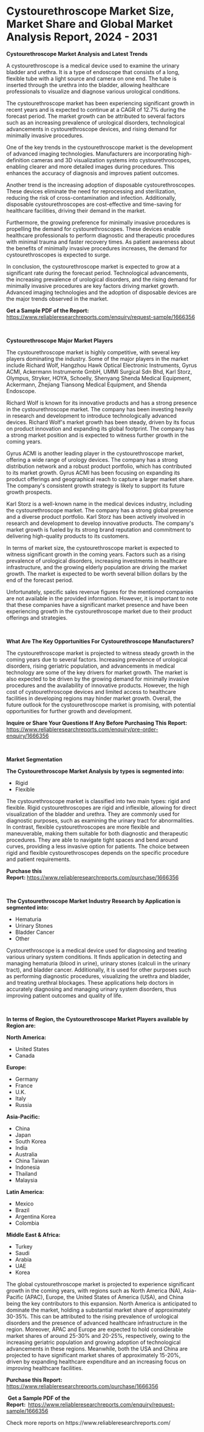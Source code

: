 <p><h1>Cystourethroscope Market Size, Market Share and Global Market Analysis Report, 2024 - 2031</h1></p><p><strong>Cystourethroscope Market Analysis and Latest Trends</strong></p>
<p><p>A cystourethroscope is a medical device used to examine the urinary bladder and urethra. It is a type of endoscope that consists of a long, flexible tube with a light source and camera on one end. The tube is inserted through the urethra into the bladder, allowing healthcare professionals to visualize and diagnose various urological conditions.</p><p>The cystourethroscope market has been experiencing significant growth in recent years and is expected to continue at a CAGR of 12.7% during the forecast period. The market growth can be attributed to several factors such as an increasing prevalence of urological disorders, technological advancements in cystourethroscope devices, and rising demand for minimally invasive procedures.</p><p>One of the key trends in the cystourethroscope market is the development of advanced imaging technologies. Manufacturers are incorporating high-definition cameras and 3D visualization systems into cystourethroscopes, enabling clearer and more detailed images during procedures. This enhances the accuracy of diagnosis and improves patient outcomes.</p><p>Another trend is the increasing adoption of disposable cystourethroscopes. These devices eliminate the need for reprocessing and sterilization, reducing the risk of cross-contamination and infection. Additionally, disposable cystourethroscopes are cost-effective and time-saving for healthcare facilities, driving their demand in the market.</p><p>Furthermore, the growing preference for minimally invasive procedures is propelling the demand for cystourethroscopes. These devices enable healthcare professionals to perform diagnostic and therapeutic procedures with minimal trauma and faster recovery times. As patient awareness about the benefits of minimally invasive procedures increases, the demand for cystourethroscopes is expected to surge.</p><p>In conclusion, the cystourethroscope market is expected to grow at a significant rate during the forecast period. Technological advancements, the increasing prevalence of urological disorders, and the rising demand for minimally invasive procedures are key factors driving market growth. Advanced imaging technologies and the adoption of disposable devices are the major trends observed in the market.</p></p>
<p><strong>Get a Sample PDF of the Report:&nbsp;</strong> <a href="https://www.reliableresearchreports.com/enquiry/request-sample/1666356">https://www.reliableresearchreports.com/enquiry/request-sample/1666356</a></p>
<p>&nbsp;</p>
<p><strong>Cystourethroscope Major Market Players</strong></p>
<p><p>The cystourethroscope market is highly competitive, with several key players dominating the industry. Some of the major players in the market include Richard Wolf, Hangzhou Hawk Optical Electronic Instruments, Gyrus ACMI, Ackermann Instrumente GmbH, UMMI Surgical Sdn Bhd, Karl Storz, Olympus, Stryker, HOYA, Schoelly, Shenyang Shenda Medical Equipment, Ackermann, Zhejiang Tiansong Medical Equipment, and Shenda Endoscope.</p><p>Richard Wolf is known for its innovative products and has a strong presence in the cystourethroscope market. The company has been investing heavily in research and development to introduce technologically advanced devices. Richard Wolf's market growth has been steady, driven by its focus on product innovation and expanding its global footprint. The company has a strong market position and is expected to witness further growth in the coming years.</p><p>Gyrus ACMI is another leading player in the cystourethroscope market, offering a wide range of urology devices. The company has a strong distribution network and a robust product portfolio, which has contributed to its market growth. Gyrus ACMI has been focusing on expanding its product offerings and geographical reach to capture a larger market share. The company's consistent growth strategy is likely to support its future growth prospects.</p><p>Karl Storz is a well-known name in the medical devices industry, including the cystourethroscope market. The company has a strong global presence and a diverse product portfolio. Karl Storz has been actively involved in research and development to develop innovative products. The company's market growth is fueled by its strong brand reputation and commitment to delivering high-quality products to its customers.</p><p>In terms of market size, the cystourethroscope market is expected to witness significant growth in the coming years. Factors such as a rising prevalence of urological disorders, increasing investments in healthcare infrastructure, and the growing elderly population are driving the market growth. The market is expected to be worth several billion dollars by the end of the forecast period.</p><p>Unfortunately, specific sales revenue figures for the mentioned companies are not available in the provided information. However, it is important to note that these companies have a significant market presence and have been experiencing growth in the cystourethroscope market due to their product offerings and strategies.</p></p>
<p>&nbsp;</p>
<p><strong>What Are The Key Opportunities For Cystourethroscope Manufacturers?</strong></p>
<p><p>The cystourethroscope market is projected to witness steady growth in the coming years due to several factors. Increasing prevalence of urological disorders, rising geriatric population, and advancements in medical technology are some of the key drivers for market growth. The market is also expected to be driven by the growing demand for minimally invasive procedures and the availability of innovative products. However, the high cost of cystourethroscope devices and limited access to healthcare facilities in developing regions may hinder market growth. Overall, the future outlook for the cystourethroscope market is promising, with potential opportunities for further growth and development.</p></p>
<p><strong>Inquire or Share Your Questions If Any Before Purchasing This Report:</strong> <a href="https://www.reliableresearchreports.com/enquiry/pre-order-enquiry/1666356">https://www.reliableresearchreports.com/enquiry/pre-order-enquiry/1666356</a></p>
<p>&nbsp;</p>
<p><strong>Market Segmentation</strong></p>
<p><strong>The Cystourethroscope Market Analysis by types is segmented into:</strong></p>
<p><ul><li>Rigid</li><li>Flexible</li></ul></p>
<p><p>The cystourethroscope market is classified into two main types: rigid and flexible. Rigid cystourethroscopes are rigid and inflexible, allowing for direct visualization of the bladder and urethra. They are commonly used for diagnostic purposes, such as examining the urinary tract for abnormalities. In contrast, flexible cystourethroscopes are more flexible and maneuverable, making them suitable for both diagnostic and therapeutic procedures. They are able to navigate tight spaces and bend around curves, providing a less invasive option for patients. The choice between rigid and flexible cystourethroscopes depends on the specific procedure and patient requirements.</p></p>
<p><strong>Purchase this Report:&nbsp;</strong><a href="https://www.reliableresearchreports.com/purchase/1666356">https://www.reliableresearchreports.com/purchase/1666356</a></p>
<p>&nbsp;</p>
<p><strong>The Cystourethroscope Market Industry Research by Application is segmented into:</strong></p>
<p><ul><li>Hematuria</li><li>Urinary Stones</li><li>Bladder Cancer</li><li>Other</li></ul></p>
<p><p>Cystourethroscope is a medical device used for diagnosing and treating various urinary system conditions. It finds application in detecting and managing hematuria (blood in urine), urinary stones (calculi in the urinary tract), and bladder cancer. Additionally, it is used for other purposes such as performing diagnostic procedures, visualizing the urethra and bladder, and treating urethral blockages. These applications help doctors in accurately diagnosing and managing urinary system disorders, thus improving patient outcomes and quality of life.</p></p>
<p>&nbsp;</p>
<p><strong>In terms of Region, the Cystourethroscope Market Players available by Region are:</strong></p>
<p>
    <p> <strong> North America: </strong>
        <ul>
            <li>United States</li>
            <li>Canada</li>
        </ul>
        </p> 
    <p> <strong> Europe: </strong>
        <ul>
            <li>Germany</li>
            <li>France</li>
            <li>U.K.</li>
            <li>Italy</li>
            <li>Russia</li>
        </ul>
        </p> 
    <p> <strong> Asia-Pacific: </strong>
        <ul>
            <li>China</li>
            <li>Japan</li>
            <li>South Korea</li>
            <li>India</li>
            <li>Australia</li>
            <li>China Taiwan</li>
            <li>Indonesia</li>
            <li>Thailand</li>
            <li>Malaysia</li>
        </ul>
        </p> 
    <p> <strong> Latin America: </strong>
        <ul>
            <li>Mexico</li>
            <li>Brazil</li>
            <li>Argentina Korea</li>
            <li>Colombia</li>
        </ul>
        </p> 
    <p> <strong> Middle East & Africa: </strong>
        <ul>
            <li>Turkey</li>
            <li>Saudi</li>
            <li>Arabia</li>
            <li>UAE</li>
            <li>Korea</li>
        </ul>
    </p>
    </p>
<p><p>The global cystourethroscope market is projected to experience significant growth in the coming years, with regions such as North America (NA), Asia-Pacific (APAC), Europe, the United States of America (USA), and China being the key contributors to this expansion. North America is anticipated to dominate the market, holding a substantial market share of approximately 30-35%. This can be attributed to the rising prevalence of urological disorders and the presence of advanced healthcare infrastructure in the region. Moreover, APAC and Europe are expected to hold considerable market shares of around 25-30% and 20-25%, respectively, owing to the increasing geriatric population and growing adoption of technological advancements in these regions. Meanwhile, both the USA and China are projected to have significant market shares of approximately 15-20%, driven by expanding healthcare expenditure and an increasing focus on improving healthcare facilities.</p></p>
<p><strong>Purchase this Report: </strong><a href="https://www.reliableresearchreports.com/purchase/1666356">https://www.reliableresearchreports.com/purchase/1666356</a></p>
<p>&nbsp;<strong>Get a Sample PDF of the Report:&nbsp;&nbsp;</strong><a href="https://www.reliableresearchreports.com/enquiry/request-sample/1666356">https://www.reliableresearchreports.com/enquiry/request-sample/1666356</a></p>
<p><strong></strong></p>
<p>Check more reports on https://www.reliableresearchreports.com/</p>